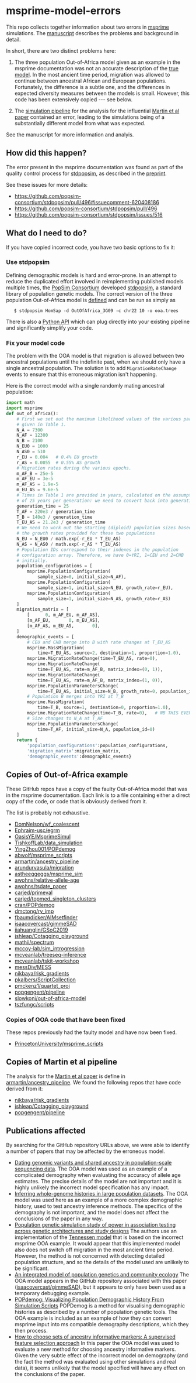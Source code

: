 # msprime-model-errors

This repo collects together information about two errors in 
[msprime](https://msprime.readthedocs.io/) simulations. The 
[manuscript](https://github.com/jeromekelleher/msprime-model-errors/blob/master/paper.pdf)
describes the problems and background in detail.

In short, there are two distinct problems here:

1. The three population Out-of-Africa model given as an example in the msprime 
   documentation was not an accurate description of the 
   [true model](https://doi.org/10.1371/journal.pgen.1000695). In the most 
   ancient time period, migration was allowed to continue between ancestral
   African and European populations. Fortunately, the difference is a subtle
   one, and the differences in expected diversity measures between the models
   is small. However, this code has been extensively copied --- see below.
   
2. The [simulation pipeline](https://github.com/armartin/ancestry_pipeline) for the 
   analysis for the influential [Martin et al paper](https://doi.org/10.1016/j.ajhg.2017.03.004) 
   contained an error, leading to the simulations being of a substantially 
   different model from what was expected.

See the manuscript for more information and analyis.

## How did this happen?

The error present in the msprime documentation was found as part of the 
quality control process for [stdpopsim](https://stdpopsim.readthedocs.io/en/latest/),
as described in the [preprint](https://www.biorxiv.org/content/10.1101/2019.12.20.885129v2).

See these issues for more details:

- https://github.com/popsim-consortium/stdpopsim/pull/496#issuecomment-620408186
- https://github.com/popsim-consortium/stdpopsim/pull/496
- https://github.com/popsim-consortium/stdpopsim/issues/516

## What do I need to do?

If you have copied incorrect code, you have two basic options to fix it:

### Use stdpopsim

Defining demographic models is hard and error-prone. In an attempt to 
reduce the duplicated effort involved in reimplementing published models
multiple times, the [PopSim Consortium](https://github.com/popsim-consortium)
developed [stdpopsim](https://stdpopsim.readthedocs.io/en/latest/), a 
standard library of population genetic models. The correct version of the 
three population Out-of-Africa model is 
[defined](https://stdpopsim.readthedocs.io/en/latest/catalog.html#sec_catalog_homsap_models_outofafrica_3g09)
and can be run as simply as

```
   $ stdpopsim HomSap -d OutOfAfrica_3G09 -c chr22 10 -o ooa.trees
```

There is also a [Python API](https://stdpopsim.readthedocs.io/en/latest/api.html)
which can plug directly into your existing pipeline and significantly 
simplify your code.

### Fix your model code

The problem with the OOA model is that migration is allowed between two 
ancestral populations until the indefinite past, when we should only
have a single ancestral population. The solution is to add 
`MigrationRateChange` events to ensure that this erroneous migration
isn't happening.

Here is the correct model with a single randomly mating ancestral population:
```python
import math
import msprime
def out_of_africa():
    # First we set out the maximum likelihood values of the various parameters
    # given in Table 1.
    N_A = 7300
    N_AF = 12300
    N_B = 2100
    N_EU0 = 1000
    N_AS0 = 510
    r_EU = 0.004   # 0.4% EU growth
    r_AS = 0.0055  # 0.55% AS growth
    # Migration rates during the various epochs.
    m_AF_B = 25e-5
    m_AF_EU = 3e-5
    m_AF_AS = 1.9e-5
    m_EU_AS = 9.6e-5
    # Times in Table 1 are provided in years, calculated on the assumption
    # of 25 years per generation: we need to convert back into generations.
    generation_time = 25
    T_AF = 220e3 / generation_time
    T_B = 140e3 / generation_time
    T_EU_AS = 21.2e3 / generation_time
    # We need to work out the starting (diploid) population sizes based on
    # the growth rates provided for these two populations
    N_EU = N_EU0 / math.exp(-r_EU * T_EU_AS)
    N_AS = N_AS0 / math.exp(-r_AS * T_EU_AS)
    # Population IDs correspond to their indexes in the population
    # configuration array. Therefore, we have 0=YRI, 1=CEU and 2=CHB
    # initially.
    population_configurations = [
        msprime.PopulationConfiguration(
            sample_size=0, initial_size=N_AF),
        msprime.PopulationConfiguration(
            sample_size=1, initial_size=N_EU, growth_rate=r_EU),
        msprime.PopulationConfiguration(
            sample_size=1, initial_size=N_AS, growth_rate=r_AS)
    ]
    migration_matrix = [
        [      0, m_AF_EU, m_AF_AS],
        [m_AF_EU,       0, m_EU_AS],
        [m_AF_AS, m_EU_AS,       0],
    ]
    demographic_events = [
        # CEU and CHB merge into B with rate changes at T_EU_AS
        msprime.MassMigration(
            time=T_EU_AS, source=2, destination=1, proportion=1.0),
        msprime.MigrationRateChange(time=T_EU_AS, rate=0),
        msprime.MigrationRateChange(
            time=T_EU_AS, rate=m_AF_B, matrix_index=(0, 1)),
        msprime.MigrationRateChange(
            time=T_EU_AS, rate=m_AF_B, matrix_index=(1, 0)),
        msprime.PopulationParametersChange(
            time=T_EU_AS, initial_size=N_B, growth_rate=0, population_id=1),
        # Population B merges into YRI at T_B
        msprime.MassMigration(
            time=T_B, source=1, destination=0, proportion=1.0),
        msprime.MigrationRateChange(time=T_B, rate=0),   # NB THIS EVENT WAS MISSING!!!!
        # Size changes to N_A at T_AF
        msprime.PopulationParametersChange(
            time=T_AF, initial_size=N_A, population_id=0)
    ]
    return {
        'population_configurations':population_configurations,
        'migration_matrix':migration_matrix,
        'demographic_events':demographic_events}
```

## Copies of Out-of-Africa example

These GitHub repos have a copy of the faulty Out-of-Africa model that was in the 
msprime documentation. Each link is to a file containing either a direct copy of the 
code, or code that is obviously derived from it.

The list is probably not exhaustive.

- [DomNelson/wf_coalescent](https://github.com/DomNelson/wf_coalescent/blob/842a3f22c075b6499b13f214adfb752b80c4e4a4/scripts/simulate_ooa.py)
- [Ephraim-usc/egrm](https://github.com/Ephraim-usc/egrm/blob/3baf5009aaf1519ebf175074e46494004849bbc7/egrm/simulation.py)
- [OasisYE/MsprimeSimul](https://github.com/OasisYE/MsprimeSimul/blob/77181059bc2d7f6d5cd970a64a56192f26eccc95/Gutenkunst-out-of-Africa.py)
- [TishkoffLab/data_simulation](https://github.com/TishkoffLab/data_simulation/blob/105e137881646b5e5ad054de0eecff072d2d8bbd/generate_simulated_phenogeno.py)
- [YingZhou001/POPdemog](https://github.com/YingZhou001/POPdemog/blob/40c78a7a26c93c6755ebd8a74061b424d49042c3/doc/demo1.py)
- [abwolf/msprime_scripts](https://github.com/abwolf/msprime_scripts/blob/f4a383831b3e4156eb9d732eccc4e3c192453709/src/Demography_Models.py)
- [armartin/ancestry_pipeline](https://github.com/armartin/ancestry_pipeline/blob/2e83e68bb5f32858a95046b4048c49899948ab1d/simulate_prs.py)
- [arundurvasula/migration](https://github.com/arundurvasula/migration/blob/017b7b355e4e3b16e199c046568abe129272930a/migration3.py)
- [astheeggeggs/msprime_sim](https://github.com/astheeggeggs/msprime_sim/blob/8ec1945290fcfd2889dbb2a677e21012162fbc89/src/msprime_sim_scenarios.py)
- [awohns/relative-allele-age](https://github.com/awohns/relative-allele-age/blob/7c22e19917207d4e31aebad73ebdb86bacf553df/out_of_africa_fig_transfer/ooa_sim.py)
- [awohns/tsdate_paper](https://github.com/awohns/tsdate_paper/blob/d6e0cee1393f3dc1cf1112a6a7e543a6c2e1a0cb/src/evaluation.py)
- [carjed/primeval](https://github.com/carjed/primeval/blob/9fa2442ad7a28cbf75af83aa73e24007c3d17abb/primeval.py)
- [carjed/topmed_singleton_clusters](https://github.com/carjed/topmed_singleton_clusters/blob/65e5de669af5499703c50aebeeadd50dabc4b96e/scripts/.ipynb_checkpoints/simulate_ext_branches-checkpoint.ipynb)
- [cran/POPdemog](https://github.com/cran/POPdemog/blob/c58939d20c253d2cf18ef30397b4351bbb7ed1bd/inst/doc/popdemog_tutorial.Rmd)
- [dmctong/rv_imp](https://github.com/dmctong/rv_imp/blob/a73fe5074f8ea630e7cd672a1294f24930861fba/s2018-10-25.pipeline1.AFR.py)
- [fbaumdicker/AIMsetfinder](https://github.com/fbaumdicker/AIMsetfinder/blob/17737eb149d3927a705285c76a4c5fc6b4783f68/code/simulate4biogeo.py)
- [isaacovercast/gimmeSAD](https://github.com/isaacovercast/gimmeSAD/blob/1e6dfce63c30997a90051775cff4a5fd4e0ace96/ipython-notebooks/msprime-debugging.ipynb)
- [jiahuanglin/GSoC2019](https://github.com/jiahuanglin/GSoC2019/blob/15659f5c4bb686f127f8e2f354c4d554618e2418/tut/out_of_africa.ipynb)
- [jshleap/Cotagging_playground](https://github.com/jshleap/Cotagging_playground/blob/7700af78408a38a114149a17b1f134d7481c5682/Simulate_PRS.py)
- [mathii/spectrum](https://github.com/mathii/spectrum/blob/955c9d56c435227a58a149f2bb976b479038dfbc/simulate_demography.py)
- [mccoy-lab/sim_introgression](https://github.com/mccoy-lab/sim_introgression/blob/79165bdf59f35f3be1226cb1140fcc9308c13064/sim_introgression.py)
- [mcveanlab/treeseq-inference](https://github.com/mcveanlab/treeseq-inference/blob/697faec29b61b6ff46a1dc8bfc32f8c32e0ba56a/src/evaluation.py)
- [mcveanlab/tskit-workshop](https://github.com/mcveanlab/tskit-workshop/blob/4785d230526083710ec091f3128a302e868b3d6d/ts_workshop_part2.ipynb)
- [messDiv/MESS](https://github.com/messDiv/MESS/blob/8e96c5f68dbf1ccd34ff4b7a6dd18e08f419474e/jupyter-notebooks/_arch/msprime-stuff.ipynb)
- [nikbaya/risk_gradients](https://github.com/nikbaya/risk_gradients/blob/cf1ad95bc8249be0275034c357193bbf46c8d73f/python/msprime_prs.py)
- [pkalbers/ScriptCollection](https://github.com/pkalbers/ScriptCollection/blob/148943ef77afe39bcd4be713e10bcee92d34ce55/demography/simulate.py)
- [pmckenz1/quartet_proj](https://github.com/pmckenz1/quartet_proj/blob/8a29b1a3d4cbce47d3d9bfb1d9281b81f590fdb8/simulate_introgression.ipynb)
- [popgengent/pipeline](https://github.com/popgengent/pipeline/blob/735cdcc5cb240a4bb3f8911fc5b65bec4cc09003/simulate_prs.py)
- [slowkoni/out-of-africa-model](https://github.com/slowkoni/out-of-africa-model/blob/587e10fac40ea29e35659409698c67eadb75e8a8/msprime-out-of-africa-3-pops.py)
- [tszfungc/scripts](https://github.com/tszfungc/scripts/blob/af30ebc6a5862550a0ac715f4ac6bc38d8e0c16c/simulation/sim_demography.py)

### Copies of OOA code that have been fixed

These repos previously had the faulty model and have now been fixed.

- [PrincetonUniversity/msprime_scripts](https://github.com/PrincetonUniversity/msprime_scripts/blob/892506fa28af98ed80d76a3db558adcbe8cf34e9/src/Demography_Models.py)

## Copies of Martin et al pipeline

The analysis for the [Martin et al paper](https://doi.org/10.1016/j.ajhg.2017.03.004) is 
define in [armartin/ancestry_pipeline](https://github.com/armartin/ancestry_pipeline/blob/2e83e68bb5f32858a95046b4048c49899948ab1d/simulate_prs.py).
We found the following repos that have code derived from it:

- [nikbaya/risk_gradients](https://github.com/nikbaya/risk_gradients/blob/cf1ad95bc8249be0275034c357193bbf46c8d73f/python/msprime_prs.py)
- [jshleap/Cotagging_playground](https://github.com/jshleap/Cotagging_playground/blob/7700af78408a38a114149a17b1f134d7481c5682/Simulate_PRS.py)
- [popgengent/pipeline](https://github.com/popgengent/pipeline/blob/735cdcc5cb240a4bb3f8911fc5b65bec4cc09003/simulate_prs.py)


## Publications affected

By searching for the GitHub repository URLs above, we were able to identify 
a number of papers that may be affected by the erroneous model.

- [Dating genomic variants and shared ancestry in population-scale sequencing
  data](https://doi.org/10.1371/journal.pbio.3000586). The OOA model was 
  used as an example of a complicated demography when evaluating the 
  accuracy of allele age estimates. The precise details of the 
  model are not important and it is highly unlikely the incorrect 
  model specification has any impact.
- [Inferring whole-genome histories in large population datasets](https://doi.org/10.1038/s41588-019-0483-y).
  The OOA model was used here as an example of a more complex demographic
  history, used to test ancestry inference methods. The specifics of the
  demography is not important, and the model does not affect the conclusions
  of the paper in any way.
- [Population genetic simulation study of power in association testing across
  genetic architectures and study designs](https://doi.org/10.1002/gepi.22264)
  The authors use an implementation of the [Tennessen
model](https://stdpopsim.readthedocs.io/en/latest/catalog.html#sec_catalog_homsap_models_outofafrica_2t12)
  that is based on the incorrect msprime OOA example. It would 
  appear that this implemented model also does not switch off 
  migration in the most ancient time period. However, the method 
  is not concerned with detecting detailed population structure, and 
  so the details of the model used are unlikely to be significant.
- [An integrated model of population genetics and community ecology](https://doi.org/10.1111/jbi.13541)
  The OOA model appears in the GitHub repository associated with this paper
  ([isaacovercast/gimmeSAD](https://github.com/isaacovercast/gimmeSAD)), but it
  appears to only have been used as a temporary debugging example.
- [POPdemog: Visualizing Population Demographic History From Simulation
  Scripts](https://doi.org/10.1093/bioinformatics/bty184) POPDemog is a method 
  for visualising demographic histories as described by a number of population
  genetic tools. The OOA example is included as an example of how they 
  can convert msprime input into ms compatible demography descriptions,
  which they then process.
- [How to choose sets of ancestry informative markers: A supervised feature
  selection approach](https://doi.org/10.1016/j.fsigen.2020.102259) In this
  paper the OOA model was used to evaluate a new method for choosing ancestry
  informative markers. Given the very subtle effect of the incorrect
  model on demography (and the fact the method was evaluated using other simulations and real data), 
  it seems unlikely that the model specified will have any effect on the conclusions of the paper.
